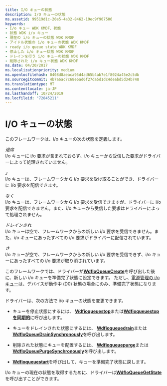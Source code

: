 ```yaml
---
title: I/O キューの状態
description: I/O キューの状態
ms.assetid: 99519d1c-20e5-4a32-8462-19ec9f907506
keywords:
- I/o キュー WDK KMDF、状態
- 状態 WDK i/o キュー
- 現在の i/o キューの状態 WDK KMDF
- アイドル状態の i/o キューの状態 WDK KMDF
- ready i/o queue state WDK KMDF
- 停止した i/o キュー状態 WDK KMDF
- ドレインを行う i/o キューの状態 WDK KMDF
- 削除された i/o キュー状態 WDK KMDF
ms.date: 04/20/2017
ms.localizationpriority: medium
ms.openlocfilehash: 0408d8aeaca95d4ad65b4ab7e1f8024a45e2c5db
ms.sourcegitcommit: 4b7a6ac7c68e6ad6f27da5d1dc4deabd5d34b748
ms.translationtype: MT
ms.contentlocale: ja-JP
ms.lasthandoff: 10/24/2019
ms.locfileid: "72845211"
---
```

# <a name="io-queue-states"></a>I/O キューの状態


このフレームワークは、i/o キューの次の状態を定義します。

<a href="" id="idle"></a>*退席*  
I/o キューに i/o 要求が含まれておらず、i/o キューから受信した要求がドライバーによって処理されていません。

<a href="" id="ready"></a> *」*  
I/o キューは、フレームワークから i/o 要求を受け取ることができ、ドライバーに i/o 要求を配信できます。

<a href="" id="stopped"></a>*なく*  
I/o キューは、フレームワークから i/o 要求を受信できますが、ドライバーに i/o 要求を配信できません。また、i/o キューから受信した要求はドライバーによって処理されません。

<a href="" id="drained"></a>*ドレインされ*  
I/o キューは空で、フレームワークからの新しい i/o 要求を受信できません。また、i/o キューにあったすべての i/o 要求がドライバーに配信されています。

<a href="" id="purged"></a>*さ*  
I/o キューが空で、フレームワークからの新しい i/o 要求を受信できず、i/o キューにあったすべての i/o 要求が取り消されています。

このフレームワークでは、ドライバーが[**WdfIoQueueCreate**](https://docs.microsoft.com/windows-hardware/drivers/ddi/wdfio/nf-wdfio-wdfioqueuecreate)を呼び出した後に、新しい i/o キューを準備完了状態に設定できます。 ただし、[電源管理の i/o キュー](using-power-managed-i-o-queues.md)は、デバイスが動作中 (D0) 状態の場合にのみ、準備完了状態になります。

ドライバーは、次の方法で i/o キューの状態を変更できます。

-   キューを停止状態にするには、 [**Wdfioqueuestop**](https://docs.microsoft.com/windows-hardware/drivers/ddi/wdfio/nf-wdfio-wdfioqueuestop)または[**Wdfioqueuestopを同期的**](https://docs.microsoft.com/windows-hardware/drivers/ddi/wdfio/nf-wdfio-wdfioqueuestopsynchronously)に呼び出します。

-   キューをドレインされた状態にするには、 [**Wdfioqueuedrain**](https://docs.microsoft.com/windows-hardware/drivers/ddi/wdfio/nf-wdfio-wdfioqueuedrain)または[**WdfIoQueueDrainSynchronously**](https://docs.microsoft.com/windows-hardware/drivers/ddi/wdfio/nf-wdfio-wdfioqueuedrainsynchronously)を呼び出します。

-   削除された状態にキューを配置するには、 [**Wdfioqueuepurge**](https://docs.microsoft.com/windows-hardware/drivers/ddi/wdfio/nf-wdfio-wdfioqueuepurge)または[**WdfIoQueuePurgeSynchronously**](https://docs.microsoft.com/windows-hardware/drivers/ddi/wdfio/nf-wdfio-wdfioqueuepurgesynchronously)を呼び出します。

-   [**Wdfioqueuestart**](https://docs.microsoft.com/windows-hardware/drivers/ddi/wdfio/nf-wdfio-wdfioqueuestart)を呼び出して、キューを準備完了状態に戻します。

I/o キューの現在の状態を取得するために、ドライバーは[**WdfIoQueueGetState**](https://docs.microsoft.com/windows-hardware/drivers/ddi/wdfio/nf-wdfio-wdfioqueuegetstate)を呼び出すことができます。

 

 






